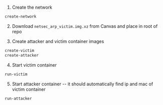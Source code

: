 1. Create the network

```sh
create-network
```

2. Download `netsec_arp_victim.img.xz` from Canvas and place in root of repo

3. Create attacker and victim container images

```sh
create-victim
create-attacker
```

4. Start victim container

```sh
run-victim
```

5. Start attacker container -- it should automatically find ip and mac of victim container

```sh
run-attacker
```
